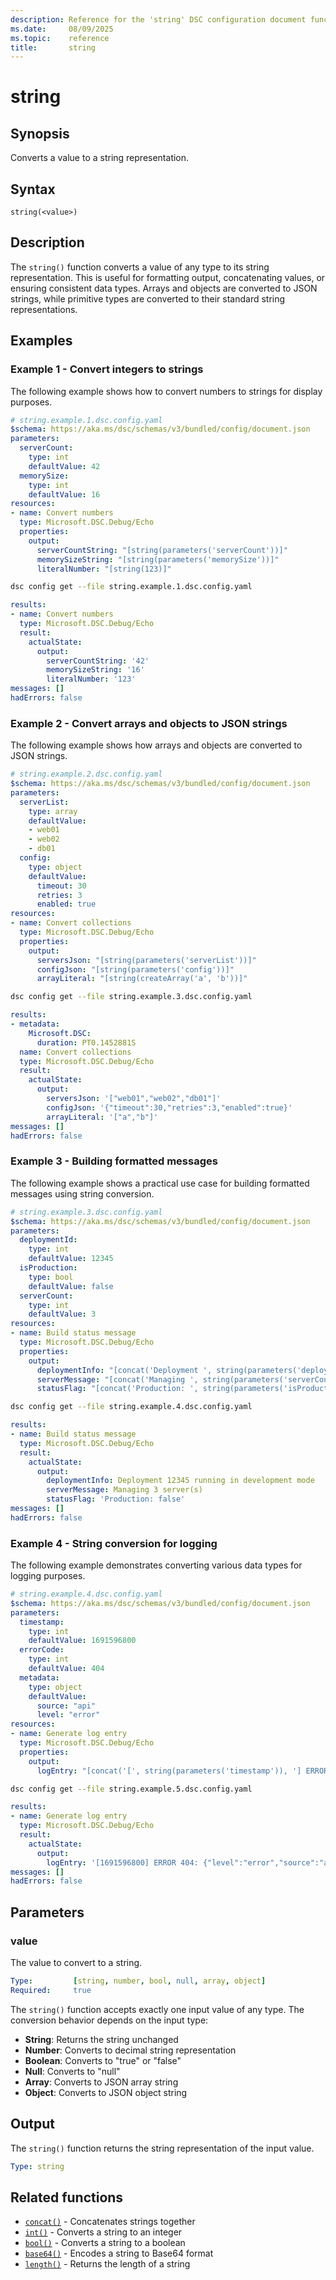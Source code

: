 ```yaml
---
description: Reference for the 'string' DSC configuration document function
ms.date:     08/09/2025
ms.topic:    reference
title:       string
---
```


# string

## Synopsis

Converts a value to a string representation.

## Syntax

```Syntax
string(<value>)
```

## Description

The `string()` function converts a value of any type to its string
representation. This is useful for formatting output, concatenating values, or
ensuring consistent data types. Arrays and objects are converted to JSON
strings, while primitive types are converted to their standard string
representations.

## Examples

### Example 1 - Convert integers to strings

The following example shows how to convert numbers to strings for display
purposes.

```yaml
# string.example.1.dsc.config.yaml
$schema: https://aka.ms/dsc/schemas/v3/bundled/config/document.json
parameters:
  serverCount:
    type: int
    defaultValue: 42
  memorySize:
    type: int
    defaultValue: 16
resources:
- name: Convert numbers
  type: Microsoft.DSC.Debug/Echo
  properties:
    output:
      serverCountString: "[string(parameters('serverCount'))]"
      memorySizeString: "[string(parameters('memorySize'))]"
      literalNumber: "[string(123)]"
```

```bash
dsc config get --file string.example.1.dsc.config.yaml
```

```yaml
results:
- name: Convert numbers
  type: Microsoft.DSC.Debug/Echo
  result:
    actualState:
      output:
        serverCountString: '42'
        memorySizeString: '16'
        literalNumber: '123'
messages: []
hadErrors: false
```

### Example 2 - Convert arrays and objects to JSON strings

The following example shows how arrays and objects are converted to JSON
strings.

```yaml
# string.example.2.dsc.config.yaml
$schema: https://aka.ms/dsc/schemas/v3/bundled/config/document.json
parameters:
  serverList:
    type: array
    defaultValue:
    - web01
    - web02
    - db01
  config:
    type: object
    defaultValue:
      timeout: 30
      retries: 3
      enabled: true
resources:
- name: Convert collections
  type: Microsoft.DSC.Debug/Echo
  properties:
    output:
      serversJson: "[string(parameters('serverList'))]"
      configJson: "[string(parameters('config'))]"
      arrayLiteral: "[string(createArray('a', 'b'))]"
```

```bash
dsc config get --file string.example.3.dsc.config.yaml
```

```yaml
results:
- metadata:
    Microsoft.DSC:
      duration: PT0.1452881S
  name: Convert collections
  type: Microsoft.DSC.Debug/Echo
  result:
    actualState:
      output:
        serversJson: '["web01","web02","db01"]'
        configJson: '{"timeout":30,"retries":3,"enabled":true}'
        arrayLiteral: '["a","b"]'
messages: []
hadErrors: false
```

### Example 3 - Building formatted messages

The following example shows a practical use case for building formatted
messages using string conversion.

```yaml
# string.example.3.dsc.config.yaml
$schema: https://aka.ms/dsc/schemas/v3/bundled/config/document.json
parameters:
  deploymentId:
    type: int
    defaultValue: 12345
  isProduction:
    type: bool
    defaultValue: false
  serverCount:
    type: int
    defaultValue: 3
resources:
- name: Build status message
  type: Microsoft.DSC.Debug/Echo
  properties:
    output:
      deploymentInfo: "[concat('Deployment ', string(parameters('deploymentId')), ' running in ', if(parameters('isProduction'), 'production', 'development'), ' mode')]"
      serverMessage: "[concat('Managing ', string(parameters('serverCount')), ' server(s)')]"
      statusFlag: "[concat('Production: ', string(parameters('isProduction')))]"
```

```bash
dsc config get --file string.example.4.dsc.config.yaml
```

```yaml
results:
- name: Build status message
  type: Microsoft.DSC.Debug/Echo
  result:
    actualState:
      output:
        deploymentInfo: Deployment 12345 running in development mode
        serverMessage: Managing 3 server(s)
        statusFlag: 'Production: false'
messages: []
hadErrors: false
```

### Example 4 - String conversion for logging

The following example demonstrates converting various data types for logging
purposes.

```yaml
# string.example.4.dsc.config.yaml
$schema: https://aka.ms/dsc/schemas/v3/bundled/config/document.json
parameters:
  timestamp:
    type: int
    defaultValue: 1691596800
  errorCode:
    type: int
    defaultValue: 404
  metadata:
    type: object
    defaultValue:
      source: "api"
      level: "error"
resources:
- name: Generate log entry
  type: Microsoft.DSC.Debug/Echo
  properties:
    output:
      logEntry: "[concat('[', string(parameters('timestamp')), '] ERROR ', string(parameters('errorCode')), ': ', string(parameters('metadata')))]"
```

```bash
dsc config get --file string.example.5.dsc.config.yaml
```

```yaml
results:
- name: Generate log entry
  type: Microsoft.DSC.Debug/Echo
  result:
    actualState:
      output:
        logEntry: '[1691596800] ERROR 404: {"level":"error","source":"api"}'
messages: []
hadErrors: false
```

## Parameters

### value

The value to convert to a string.

```yaml
Type:         [string, number, bool, null, array, object]
Required:     true
```

The `string()` function accepts exactly one input value of any type. The
conversion behavior depends on the input type:

- **String**: Returns the string unchanged
- **Number**: Converts to decimal string representation
- **Boolean**: Converts to "true" or "false"
- **Null**: Converts to "null"
- **Array**: Converts to JSON array string
- **Object**: Converts to JSON object string

## Output

The `string()` function returns the string representation of the input value.

```yaml
Type: string
```

## Related functions

- [`concat()`][00] - Concatenates strings together
- [`int()`][01] - Converts a string to an integer
- [`bool()`][02] - Converts a string to a boolean
- [`base64()`][03] - Encodes a string to Base64 format
- [`length()`][04] - Returns the length of a string

<!-- Link reference definitions -->
[00]: ./concat.md
[01]: ./int.md
[02]: ./bool.md
[03]: ./base64.md
[04]: ./length.md

